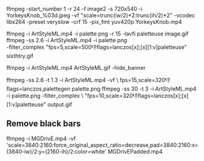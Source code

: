 ffmpeg -start_number 1 -r 24 -f image2 -s 720x540 -i YorkeysKnob_%03d.jpeg -vf "scale=trunc(iw/2)*2:trunc(ih/2)*2" -vcodec libx264 -preset veryslow -crf 15 -pix_fmt yuv420p YorkeysKnob.mp4


ffmpeg -i ArtStyleML.mp4 -i palette.png -r 15 -lavfi paletteuse image.gif
ffmpeg -ss 2.6 -i ArtStyleML.mp4 -i palette.png \
-filter_complex "fps=5,scale=500:-1:flags=lanczos[x];[x][1:v]paletteuse" sixthtry.gif


ffmpeg -i ArtStyleML.mp4 ArtStyleML.gif -hide_banner


ffmpeg -ss 2.6 -t 1.3 -i ArtStyleML.mp4 -vf \ fps=15,scale=320:-1:flags=lanczos,palettegen palette.png
ffmpeg -ss 30 -t 3 -i ArtStyleML.mp4 -i palette.png -filter_complex \ "fps=10,scale=320:-1:flags=lanczos[x];[x][1:v]paletteuse" output.gif


## Remove black bars
ffmpeg -i MGDrivE.mp4 -vf 'scale=3840:2160:force_original_aspect_ratio=decrease,pad=3840:2160:x=(3840-iw)/2:y=(2160-ih)/2:color=white' MGDrivEPadded.mp4  